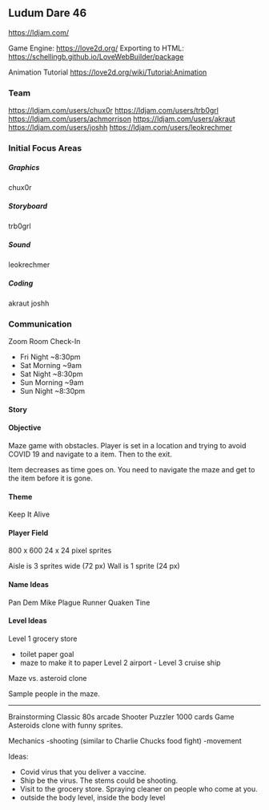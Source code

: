 ## Ludum Dare 46
https://ldjam.com/

Game Engine: https://love2d.org/
Exporting to HTML:
https://schellingb.github.io/LoveWebBuilder/package


Animation Tutorial
https://love2d.org/wiki/Tutorial:Animation

### Team
https://ldjam.com/users/chux0r
https://ldjam.com/users/trb0grl
https://ldjam.com/users/achmorrison
https://ldjam.com/users/akraut
https://ldjam.com/users/joshh
https://ldjam.com/users/leokrechmer


### Initial Focus Areas
##### Graphics
chux0r

##### Storyboard
trb0grl

##### Sound
leokrechmer

##### Coding
akraut
joshh

### Communication
Zoom Room Check-In
- Fri Night ~8:30pm
- Sat Morning ~9am
- Sat Night ~8:30pm
- Sun Morning ~9am
- Sun Night ~8:30pm

#### Story

#### Objective
Maze game with obstacles. Player is set in a location and trying to avoid COVID 19 and navigate to a item. Then to the exit.

Item decreases as time goes on. You need to navigate the maze and get to the item before it is gone.

#### Theme
Keep It Alive


#### Player Field
800 x 600
24 x 24 pixel sprites

Aisle is 3 sprites wide (72 px)
Wall is 1 sprite (24 px)

#### Name Ideas
Pan Dem Mike
Plague Runner
Quaken Tine

#### Level Ideas
Level 1 grocery store
- toilet paper goal
- maze to make it to paper
Level 2 airport -
Level 3 cruise ship


Maze vs. asteroid clone

Sample people in the maze.



-----------------------
Brainstorming
Classic 80s arcade
Shooter
Puzzler
1000 cards Game
Asteroids clone with funny sprites.

Mechanics
-shooting (similar to Charlie Chucks food fight)
-movement

Ideas:
- Covid virus that you deliver a vaccine.
- Ship be the virus. The stems could be shooting.
- Visit to the grocery store. Spraying cleaner on people who come at you.
- outside the body level, inside the body level
